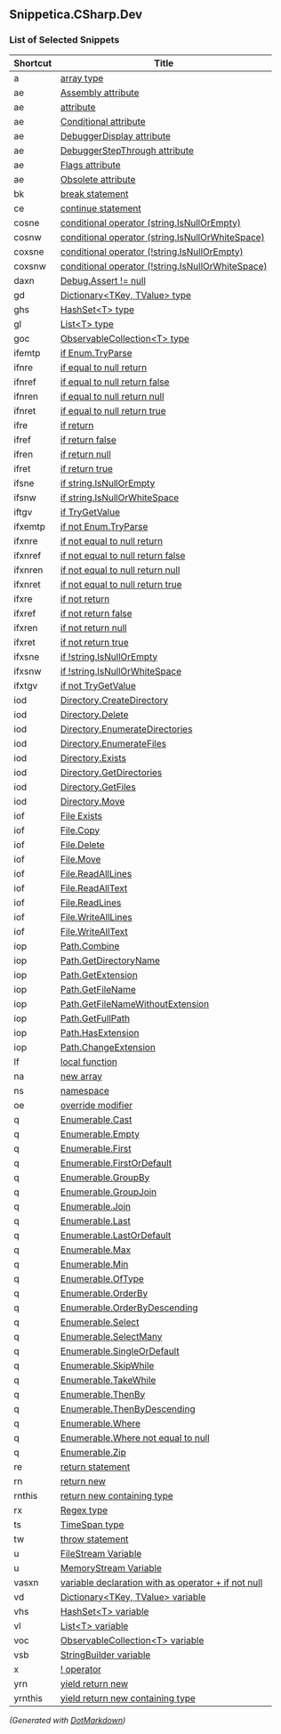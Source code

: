 ## Snippetica\.CSharp\.Dev

### List of Selected Snippets

Shortcut|Title
--------|-----
a|[array type](ArrayOfTType.snippet)
ae|[Assembly attribute](AssemblyAttribute.snippet)
ae|[attribute](Attribute.snippet)
ae|[Conditional attribute](ConditionalAttribute.snippet)
ae|[DebuggerDisplay attribute](DebuggerDisplayAttribute.snippet)
ae|[DebuggerStepThrough attribute](DebuggerStepThroughAttribute.snippet)
ae|[Flags attribute](FlagsAttribute.snippet)
ae|[Obsolete attribute](ObsoleteAttribute.snippet)
bk|[break statement](BreakStatement.snippet)
ce|[continue statement](ContinueStatement.snippet)
cosne|[conditional operator (string.IsNullOrEmpty)](ConditionalOperatorStringIsNullOrEmpty.snippet)
cosnw|[conditional operator (string.IsNullOrWhiteSpace)](ConditionalOperatorStringIsNullOrWhiteSpace.snippet)
coxsne|[conditional operator (!string.IsNullOrEmpty)](ConditionalOperatorNotStringIsNullOrEmpty.snippet)
coxsnw|[conditional operator (!string.IsNullOrWhiteSpace)](ConditionalOperatorNotStringIsNullOrWhiteSpace.snippet)
daxn|[Debug.Assert != null](DebugAssertNotNull.snippet)
gd|[Dictionary\<TKey, TValue> type](DictionaryOfTKeyTValueType.snippet)
ghs|[HashSet\<T> type](HashSetOfTType.snippet)
gl|[List\<T> type](ListOfTType.snippet)
goc|[ObservableCollection\<T> type](ObservableCollectionOfTType.snippet)
ifemtp|[if Enum.TryParse](IfEnumTryParse.snippet)
ifnre|[if equal to null return](IfEqualToNullReturn.snippet)
ifnref|[if equal to null return false](IfEqualToNullReturnFalse.snippet)
ifnren|[if equal to null return null](IfEqualToNullReturnNull.snippet)
ifnret|[if equal to null return true](IfEqualToNullReturnTrue.snippet)
ifre|[if return](IfReturn.snippet)
ifref|[if return false](IfReturnFalse.snippet)
ifren|[if return null](IfReturnNull.snippet)
ifret|[if return true](IfReturnTrue.snippet)
ifsne|[if string.IsNullOrEmpty](IfStringIsNullOrEmpty.snippet)
ifsnw|[if string.IsNullOrWhiteSpace](IfStringIsNullOrWhiteSpace.snippet)
iftgv|[if TryGetValue](IfTryGetValue.snippet)
ifxemtp|[if not Enum.TryParse](IfNotEnumTryParse.snippet)
ifxnre|[if not equal to null return](IfNotEqualToNullReturn.snippet)
ifxnref|[if not equal to null return false](IfNotEqualToNullReturnFalse.snippet)
ifxnren|[if not equal to null return null](IfNotEqualToNullReturnNull.snippet)
ifxnret|[if not equal to null return true](IfNotEqualToNullReturnTrue.snippet)
ifxre|[if not return](IfNotReturn.snippet)
ifxref|[if not return false](IfNotReturnFalse.snippet)
ifxren|[if not return null](IfNotReturnNull.snippet)
ifxret|[if not return true](IfNotReturnTrue.snippet)
ifxsne|[if !string.IsNullOrEmpty](IfNotStringIsNullOrEmpty.snippet)
ifxsnw|[if !string.IsNullOrWhiteSpace](IfNotStringIsNullOrWhiteSpace.snippet)
ifxtgv|[if not TryGetValue](IfNotTryGetValue.snippet)
iod|[Directory.CreateDirectory](DirectoryCreateDirectory.snippet)
iod|[Directory.Delete](DirectoryDelete.snippet)
iod|[Directory.EnumerateDirectories](DirectoryEnumerateDirectories.snippet)
iod|[Directory.EnumerateFiles](DirectoryEnumerateFiles.snippet)
iod|[Directory.Exists](DirectoryExists.snippet)
iod|[Directory.GetDirectories](DirectoryGetDirectories.snippet)
iod|[Directory.GetFiles](DirectoryGetFiles.snippet)
iod|[Directory.Move](DirectoryMove.snippet)
iof|[File Exists](FileExists.snippet)
iof|[File.Copy](FileCopy.snippet)
iof|[File.Delete](FileDelete.snippet)
iof|[File.Move](FileMove.snippet)
iof|[File.ReadAllLines](FileReadAllLines.snippet)
iof|[File.ReadAllText](FileReadAllText.snippet)
iof|[File.ReadLines](FileReadLines.snippet)
iof|[File.WriteAllLines](FileWriteAllLines.snippet)
iof|[File.WriteAllText](FileWriteAllText.snippet)
iop|[Path.Combine](PathCombine.snippet)
iop|[Path.GetDirectoryName](PathGetDirectoryName.snippet)
iop|[Path.GetExtension](PathGetExtension.snippet)
iop|[Path.GetFileName](PathGetFileName.snippet)
iop|[Path.GetFileNameWithoutExtension](PathGetFileNameWithoutExtension.snippet)
iop|[Path.GetFullPath](PathGetFullPath.snippet)
iop|[Path.HasExtension](PathHasExtension.snippet)
iop|[Path.ChangeExtension](PathChangeExtension.snippet)
lf|[local function](LocalFunction.snippet)
na|[new array ](NewArrayOfT.snippet)
ns|[namespace](Namespace.snippet)
oe|[override modifier](OverrideModifier.snippet)
q|[Enumerable.Cast](EnumerableCast.snippet)
q|[Enumerable.Empty](EnumerableEmpty.snippet)
q|[Enumerable.First](EnumerableFirst.snippet)
q|[Enumerable.FirstOrDefault](EnumerableFirstOrDefault.snippet)
q|[Enumerable.GroupBy](EnumerableGroupBy.snippet)
q|[Enumerable.GroupJoin](EnumerableGroupJoin.snippet)
q|[Enumerable.Join](EnumerableJoin.snippet)
q|[Enumerable.Last](EnumerableLast.snippet)
q|[Enumerable.LastOrDefault](EnumerableLastOrDefault.snippet)
q|[Enumerable.Max](EnumerableMax.snippet)
q|[Enumerable.Min](EnumerableMin.snippet)
q|[Enumerable.OfType](EnumerableOfType.snippet)
q|[Enumerable.OrderBy](EnumerableOrderBy.snippet)
q|[Enumerable.OrderByDescending](EnumerableOrderByDescending.snippet)
q|[Enumerable.Select](EnumerableSelect.snippet)
q|[Enumerable.SelectMany](EnumerableSelectMany.snippet)
q|[Enumerable.SingleOrDefault](EnumerableSingleOrDefault.snippet)
q|[Enumerable.SkipWhile](EnumerableSkipWhile.snippet)
q|[Enumerable.TakeWhile](EnumerableTakeWhile.snippet)
q|[Enumerable.ThenBy](EnumerableThenBy.snippet)
q|[Enumerable.ThenByDescending](EnumerableThenByDescending.snippet)
q|[Enumerable.Where](EnumerableWhere.snippet)
q|[Enumerable.Where not equal to null](EnumerableWhereNotNull.snippet)
q|[Enumerable.Zip](EnumerableZip.snippet)
re|[return statement](ReturnStatement.snippet)
rn|[return new](ReturnNew.snippet)
rnthis|[return new containing type](ReturnNewThis.snippet)
rx|[Regex type](Regex.snippet)
ts|[TimeSpan type](TimeSpanType.snippet)
tw|[throw statement](ThrowStatement.snippet)
u|[FileStream Variable](FileStreamVariable.snippet)
u|[MemoryStream Variable](MemoryStreamVariable.snippet)
vasxn|[variable declaration with as operator + if not null](VariableAsTIfNotNull.snippet)
vd|[Dictionary\<TKey, TValue> variable](DictionaryOfTKeyTValueVariable.snippet)
vhs|[HashSet\<T> variable](HashSetOfTVariable.snippet)
vl|[List\<T> variable](ListOfTVariable.snippet)
voc|[ObservableCollection\<T> variable](ObservableCollectionOfTVariable.snippet)
vsb|[StringBuilder variable](StringBuilderVariable.snippet)
x|[! operator](LogicalNotOperator.snippet)
yrn|[yield return new](YieldReturnNew.snippet)
yrnthis|[yield return new containing type](YieldReturnNewThis.snippet)

*\(Generated with [DotMarkdown](http://github.com/JosefPihrt/DotMarkdown)\)*